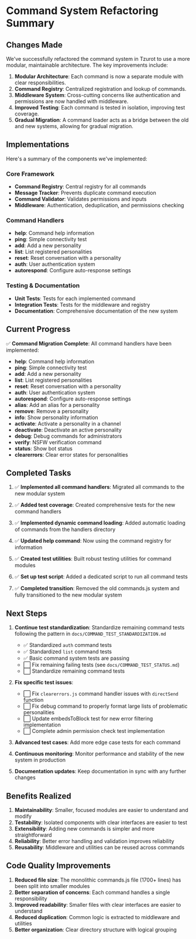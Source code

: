 # Command System Refactoring Summary

## Changes Made

We've successfully refactored the command system in Tzurot to use a more modular, maintainable architecture. The key improvements include:

1. **Modular Architecture**: Each command is now a separate module with clear responsibilities.
2. **Command Registry**: Centralized registration and lookup of commands.
3. **Middleware System**: Cross-cutting concerns like authentication and permissions are now handled with middleware.
4. **Improved Testing**: Each command is tested in isolation, improving test coverage.
5. **Gradual Migration**: A command loader acts as a bridge between the old and new systems, allowing for gradual migration.

## Implementations

Here's a summary of the components we've implemented:

### Core Framework
- **Command Registry**: Central registry for all commands
- **Message Tracker**: Prevents duplicate command execution
- **Command Validator**: Validates permissions and inputs
- **Middleware**: Authentication, deduplication, and permissions checking

### Command Handlers
- **help**: Command help information
- **ping**: Simple connectivity test
- **add**: Add a new personality
- **list**: List registered personalities
- **reset**: Reset conversation with a personality
- **auth**: User authentication system
- **autorespond**: Configure auto-response settings

### Testing & Documentation
- **Unit Tests**: Tests for each implemented command
- **Integration Tests**: Tests for the middleware and registry
- **Documentation**: Comprehensive documentation of the new system

## Current Progress

✅ **Command Migration Complete**: All command handlers have been implemented:
  - **help**: Command help information
  - **ping**: Simple connectivity test
  - **add**: Add a new personality
  - **list**: List registered personalities
  - **reset**: Reset conversation with a personality
  - **auth**: User authentication system
  - **autorespond**: Configure auto-response settings
  - **alias**: Add an alias for a personality
  - **remove**: Remove a personality
  - **info**: Show personality information
  - **activate**: Activate a personality in a channel
  - **deactivate**: Deactivate an active personality
  - **debug**: Debug commands for administrators
  - **verify**: NSFW verification command
  - **status**: Show bot status
  - **clearerrors**: Clear error states for personalities

## Completed Tasks

1. ✅ **Implemented all command handlers**: Migrated all commands to the new modular system

2. ✅ **Added test coverage**: Created comprehensive tests for the new command handlers

3. ✅ **Implemented dynamic command loading**: Added automatic loading of commands from the handlers directory

4. ✅ **Updated help command**: Now using the command registry for information

5. ✅ **Created test utilities**: Built robust testing utilities for command modules

6. ✅ **Set up test script**: Added a dedicated script to run all command tests

7. ✅ **Completed transition**: Removed the old commands.js system and fully transitioned to the new modular system

## Next Steps

1. **Continue test standardization**: Standardize remaining command tests following the pattern in `docs/COMMAND_TEST_STANDARDIZATION.md`
   - ✅ Standardized `auth` command tests
   - ✅ Standardized `list` command tests
   - ✅ Basic command system tests are passing
   - ⬜ Fix remaining failing tests (see `docs/COMMAND_TEST_STATUS.md`)
   - ⬜ Standardize remaining command tests

2. **Fix specific test issues**:
   - ⬜ Fix `clearerrors.js` command handler issues with `directSend` function
   - ⬜ Fix debug command to properly format large lists of problematic personalities
   - ⬜ Update embedsToBlock test for new error filtering implementation
   - ⬜ Complete admin permission check test implementation

3. **Advanced test cases**: Add more edge case tests for each command

4. **Continuous monitoring**: Monitor performance and stability of the new system in production

5. **Documentation updates**: Keep documentation in sync with any further changes

## Benefits Realized

1. **Maintainability**: Smaller, focused modules are easier to understand and modify
2. **Testability**: Isolated components with clear interfaces are easier to test
3. **Extensibility**: Adding new commands is simpler and more straightforward
4. **Reliability**: Better error handling and validation improves reliability
5. **Reusability**: Middleware and utilities can be reused across commands

## Code Quality Improvements

1. **Reduced file size**: The monolithic commands.js file (1700+ lines) has been split into smaller modules
2. **Better separation of concerns**: Each command handles a single responsibility
3. **Improved readability**: Smaller files with clear interfaces are easier to understand
4. **Reduced duplication**: Common logic is extracted to middleware and utilities
5. **Better organization**: Clear directory structure with logical grouping